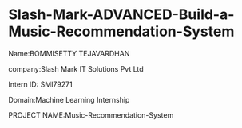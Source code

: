# Slash-Mark-ADVANCED-Build-a-Music-Recommendation-System
Name:BOMMISETTY TEJAVARDHAN

company:Slash Mark IT Solutions Pvt Ltd

Intern ID: SMI79271

Domain:Machine Learning Internship

PROJECT NAME:Music-Recommendation-System

